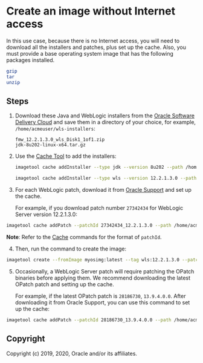 # Create an image without Internet access


In this use case, because there is no Internet access, you will need to download all the installers and
patches, plus set up the cache.  Also, you must provide a base operating system image that has the following packages installed.

```bash
gzip
tar
unzip
```

## Steps

1. Download these Java and WebLogic installers from the [Oracle Software Delivery Cloud](https://edelivery.oracle.com)
and save them in a directory of your choice, for example, `/home/acmeuser/wls-installers`:

     `fmw_12.2.1.3.0_wls_Disk1_1of1.zip`\
     `jdk-8u202-linux-x64.tar.gz`


2. Use the [Cache Tool](cache.md) to add the installers:

    ```bash
    imagetool cache addInstaller --type jdk --version 8u202 --path /home/acmeuser/wls-installers/jdk-8u202-linux-x64.tar.gz
    ```

    ```bash
    imagetool cache addInstaller --type wls --version 12.2.1.3.0 --path /home/acmeuser/wls-installers/fmw_12.2.1.3.0_wls_Disk1_1of1.zip
    ```

3. For each WebLogic patch, download it from [Oracle Support](https://support.oracle.com/keystone/) and set up the cache.

    For example, if you download patch number `27342434` for WebLogic Server version 12.2.1.3.0:

  ```bash
  imagetool cache addPatch --patchId 27342434_12.2.1.3.0 --path /home/acmeuser/cache/p27342434_122130_Generic.zip
  ```

  **Note**: Refer to the [Cache](cache.md) commands for the format of ```patchId```.

4. Then, run the command to create the image:

  ```bash
  imagetool create --fromImage myosimg:latest --tag wls:12.2.1.3.0 --patches 27342434 --version 12.2.1.3.0
  ```

5. Occasionally, a WebLogic Server patch will require patching the OPatch binaries before applying them.  We recommend downloading the latest OPatch patch and setting up the cache.  

    For example, if the latest OPatch patch is `28186730`, `13.9.4.0.0`.  After downloading it from Oracle Support, you can use this command to set up the cache:

  ```bash
  imagetool cache addPatch --patchId 28186730_13.9.4.0.0 --path /home/acmeuser/cache/p28186730_139400_Generic.zip
  ```

## Copyright
Copyright (c) 2019, 2020, Oracle and/or its affiliates.
